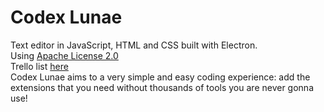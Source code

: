 # Codex Lunae
Text editor in JavaScript, HTML and CSS built with Electron.  
Using [Apache License 2.0](https://github.com/FrankPujo/Code-Editor/blob/main/LICENSE)  
Trello list [here](https://trello.com/invite/b/JEbQovao/c5b2306ed23b1ced01085e985a475cc3/codex-lunae)  
Codex Lunae aims to a very simple and easy coding experience: add the extensions that you need without thousands of tools you are never gonna use!
